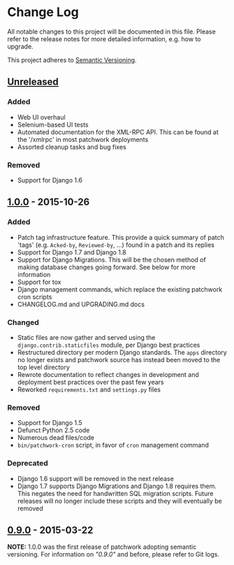 # Change Log

All notable changes to this project will be documented in this file. Please
refer to the release notes for more detailed information, e.g. how to upgrade.

This project adheres to [Semantic Versioning](http://semver.org/).

## [Unreleased]

### Added

- Web UI overhaul
- Selenium-based UI tests
- Automated documentation for the XML-RPC API. This can be found at the
  '/xmlrpc' in most patchwork deployments
- Assorted cleanup tasks and bug fixes

### Removed

- Support for Django 1.6

## [1.0.0] - 2015-10-26

### Added

- Patch tag infrastructure feature. This provide a quick summary of patch
  'tags' (e.g. `Acked-by`, `Reviewed-by`, ...) found in a patch and its replies
- Support for Django 1.7 and Django 1.8
- Support for Django Migrations. This will be the chosen method of making
  database changes going forward. See below for more information
- Support for tox
- Django management commands, which replace the existing patchwork cron scripts
- CHANGELOG.md and UPGRADING.md docs

### Changed

- Static files are now gather and served using the `django.contrib.staticfiles`
  module, per Django best practices
- Restructured directory per modern Django standards. The `apps` directory no
  longer exists and patchwork source has instead been moved to the top level
  directory
- Rewrote documentation to reflect changes in development and deployment best
  practices over the past few years
- Reworked `requirements.txt` and `settings.py` files

### Removed

- Support for Django 1.5
- Defunct Python 2.5 code
- Numerous dead files/code
- `bin/patchwork-cron` script, in favor of `cron` management command

### Deprecated

- Django 1.6 support will be removed in the next release
- Django 1.7 supports Django Migrations and Django 1.8 requires them. This
  negates the need for handwritten SQL migration scripts. Future releases will
  no longer include these scripts and they will eventually be removed

## [0.9.0] - 2015-03-22

**NOTE:** 1.0.0 was the first release of patchwork adopting semantic versioning.
For information on *"0.9.0"* and before, please refer to Git logs.

[Unreleased]: https://github.com/getpatchwork/patchwork/compare/v1.0.0...HEAD
[1.0.0]: https://github.com/getpatchwork/patchwork/compare/v0.9.0...v1.0.0
[0.9.0]: https://github.com/getpatchwork/patchwork/compare/c561ebe...v0.9.0

